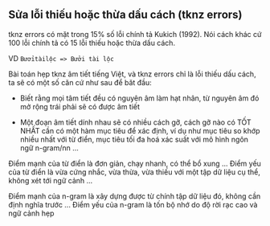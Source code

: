 ## Sửa lỗi thiếu hoặc thừa dấu cách (tknz errors)

tknz errors có mặt trong 15% số lỗi chính tả Kukich (1992). Nói cách khác cứ 100 lỗi chính tả có 15 lỗi thiếu hoặc thừa dấu cách.

VD `Bươỉtàilộc => Bưởi tài lộc`

Bài toán hẹp tknz âm tiết tiếng Việt, và tknz errors chỉ là lỗi thiếu dấu cách, ta sẽ có một số căn cứ như sau để băt đầu:

* Biết rằng mọi tâm tiết đều có nguyên âm làm hạt nhân, từ nguyên âm đó mở rộng trái phải sẽ có được âm tiết

* Một đoạn âm tiết dính nhau sẽ có nhiều cách gỡ, cách gỡ nào có TỐT NHẤT cần có một hàm mục tiêu để xác định, ví dụ như mục tiêu so khớp nhiều nhất với từ điển, mục tiêu tối đa hoá xác suất với mô hình ngôn ngữ n-gram/nn ...

Điểm mạnh của từ điển là đơn giản, chạy nhanh, có thể bổ xung ... Điểm yếu của từ điển là vừa cứng nhắc, vừa thừa, vừa thiếu với một tập dữ liệu cụ thể, không xét tới ngữ cảnh ... 

Điểm mạnh của n-gram là xây dựng được từ chính tập dữ liệu đó, không cần định nghĩa trước ... Điểm yếu của n-gram là tốn bộ nhớ do độ rời rạc cao và ngữ cảnh hẹp